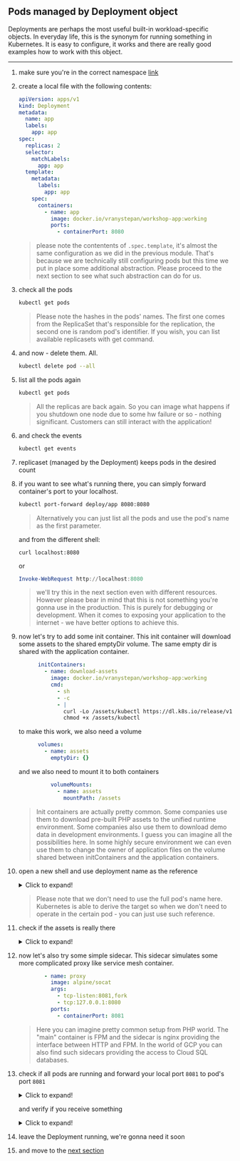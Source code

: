## Pods managed by Deployment object

Deployments are perhaps the most useful built-in workload-specific objects.
In everyday life, this is the synonym for running something in Kubernetes.
It is easy to configure, it works and there are really good examples
how to work with this object.

---

1. make sure you're in the correct namespace [link](./00_single_pod.md)

2. create a local file with the following contents:

    ```yaml
    apiVersion: apps/v1
    kind: Deployment
    metadata:
      name: app
      labels:
        app: app
    spec:
      replicas: 2
      selector:
        matchLabels:
          app: app
      template:
        metadata:
          labels:
            app: app
        spec:
          containers:
            - name: app
              image: docker.io/vranystepan/workshop-app:working
              ports:
                - containerPort: 8080
    ```

    > please note the contentents of `.spec.template`, it's almost the same configuration as we did in the previous module. That's because we are technically still configuring pods but this time we put in place some additional abstraction. Please proceed to the next section to see what such abstraction can do for us.

3. check all the pods

    ```bash
    kubectl get pods
    ```

    > Please note the hashes in the pods' names. The first one comes from the ReplicaSet that's responsible for the replication, the second one is random pod's identifier. If you wish, you can list available replicasets with get command.

4. and now - delete them. All.

    ```bash
    kubectl delete pod --all
    ```

5. list all the pods again

    ```bash
    kubectl get pods
    ```

    > All the replicas are back again. So you can image what happens if you shutdown one node due to some hw failure or so - nothing significant. Customers can still interact with the application!

6. and check the events

    ```bash
    kubectl get events
    ```

7. replicaset (managed by the Deployment) keeps pods in the desired count

8. if you want to see what's running there, you can simply forward container's port to your localhost.

    ```bash
    kubectl port-forward deploy/app 8080:8080
    ```

    > Alternatively you can just list all the pods and
    > use the pod's name as the first parameter.

    and from the different shell:

    ```
    curl localhost:8080
    ```

    or

    ```powershell
    Invoke-WebRequest http://localhost:8080
    ```

    > we'll try this in the next section even with different resources. However please bear in mind that this is not something you're gonna use in the production. This is purely for debugging or development. When it comes to exposing your application to the internet - we have better options to achieve this.

9. now let's try to add some init container. This init container will download some assets to the shared emptyDir volume. The same empty dir is shared with the application container.

    ```yaml
          initContainers:
            - name: download-assets
              image: docker.io/vranystepan/workshop-app:working
              cmd:
                - sh
                - -c
                - |
                  curl -Lo /assets/kubectl https://dl.k8s.io/release/v1.24.0/bin/linux/amd64/kubectl
                  chmod +x /assets/kubectl
    ```

    to make this work, we also need a volume

    ```yaml
          volumes:
            - name: assets
              emptyDir: {}
    ```

    and we also need to mount it to both containers

    ```yaml
              volumeMounts:
                - name: assets
                  mountPath: /assets
    ```

    > Init containers are actually pretty common. Some companies use them to download pre-built PHP assets to the unified runtime environment. Some companies also use them to download demo data in development environments. I guess you can imagine all the possibilities here. In some highly secure environment we can even use them to change the owner of application files on the volume shared between initContainers and the application containers.

10. open a new shell and use deployment name as the reference
    <details>
    <summary>Click to expand!</summary>

    ```bash
    kubectl exec -it deploy/app -- bash
    ```
    </details>

    > Please note that we don't need to use the full pod's name here. Kubernetes is able to derive the target so when we don't need to operate in the certain pod - you can just use such reference.

11. check if the assets is really there

    <details>
    <summary>Click to expand!</summary>

    ```bash
    ls /assets
    ```
    </details>

12. now let's also try some simple sidecar. This sidecar simulates some more complicated proxy like service mesh container. 

    ```yaml
            - name: proxy
              image: alpine/socat
              args:
                - tcp-listen:8081,fork
                - tcp:127.0.0.1:8080
              ports:
                - containerPort: 8081
    ```

    > Here you can imagine pretty common setup from PHP world. The "main" container is FPM and the sidecar is nginx providing the interface between HTTP and FPM. In the world of GCP you can also find such sidecars providing the access to Cloud SQL databases.

13. check if all pods are running and forward your local port `8081` to pod's port `8081`

    <details>
    <summary>Click to expand!</summary>

    ```bash
    kubectl port-forward deploy/app 8081:8081
    ```
    </details>

    and verify if you receive something

    <details>
    <summary>Click to expand!</summary>

    ```bash
    curl localhost:8081
    ```

    or

    ```powershell
    Invoke-WebRequest http://localhost:8081
    ```
    </details>

14. leave the Deployment running, we're gonna need it soon

15. and move to the [next section](./02_simple_service.md)
